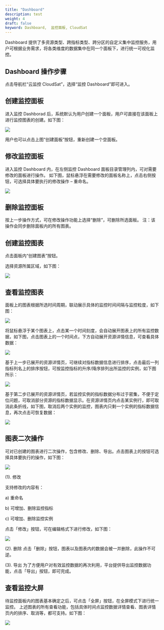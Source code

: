 ```yaml
---
title: "Dashboard"
description: test
weight: 4
draft: false
keyword: Dashboard,  监控面板, CloudSat
---
```


Dashboard 提供了多资源类型、跨指标类型、跨分区的自定义集中监控服务，用户可根据业务需求，将各类维度的数据集中在同一个面板下，进行统一可视化监控。

## Dashboard 操作步骤

点击导航栏“云监控 CloudSat”，选择“监控 Dashboard”即可进入。

## 创建监控面板

进入监控 Dashborad 后，系统默认为用户创建一个面板，用户可直接在该面板上进行监控图表的创建。如下图：

![](../_images/create_dashboard.png) 

用户也可以点击上图“创建面板”按钮，重新创建一个空面板。 


## 修改监控面板

进入监控 Dashboard 内，在左侧监控 Dashboard 面板目录管理列内，可对需要修改的面板进行操作。 如下图，鼠标悬浮在需要修改的面板名称上，点击右侧按钮，可选择具体要执行的修改操作 – 重命名。

![](../_images/modify_dashboard.png)

## 删除监控面板

按上一步操作方式，可在修改操作功能上选择“删除”，可删除所选面板。 注：该操作会同步删除面板内的所有图表。

## 创建监控图表

点击面板内“创建图表”按钮。

选择资源所属区域，如下图：

![](../_images/create_dashboard_chart.png)

## 查看监控图表

面板上的图表根据所选时间周期，联动展示具体的监控时间间隔与监控粒度，如下图：

![](../_images/view_dashboard_chart.png)

将鼠标悬浮于某个图表上，点击某一个时间刻度，会自动展开图表上的所有监控数据，如下图，点击图表上的一个时间点，下方自动展开资源详情信息，可查看具体数据：

![](../_images/specific_metric.png)

基于上一步已展开的资源详情页，可继续对指标数据信息进行排序，点击最后一列指标列名上的排序按钮，可按监控指标的升序/降序排列出所监控的实例，如下图所示：

![](../_images/specific_metric2.png)

基于第二步已展开的资源详情页，若监控实例的指标数据分布过于密集，不便于定位问题，可取消部分资源的指标数据显示。在资源详情页内点击某实例行，即可取消此条折线，如下图，取消后两个实例的监控，图表内只剩一个实例的指标数据信息，再次点击可恢复数据：

![](../_images/specific_metric3.png)

## 图表二次操作

可对已创建的图表进行二次操作，包含修改、删除、导出。点击图表上的按钮可选择具体要执行的操作，如下图：

![](../_images/chart_second_ope.png)

(1). 修改

支持修改的内容有：

a) 重命名

b) 可增加、删除监控指标

c) 可增加、删除监控实例

点击「修改」按钮，可在编辑格式下进行修改，如下图：

![](../_images/modify_chart_02.png)

(2). 删除 点击「删除」按钮，图表以及图表内的数据会被一并删除，此操作不可逆。

(3). 导出 为了方便用户对有效监控数据的再次利用，平台提供导出监控数据功能，点击「导出」按钮，即可完成。

## 查看监控大屏

待监控面板内的图表基本确定之后，可点击「全屏」按钮，在全屏模式下进行统一监控。 上述图表的所有查看功能，包括具体时间点监控数据详情查看、图表详情页内的排序、取消等，都可支持。如下图：

![](../_images/view_dashboard.png)


